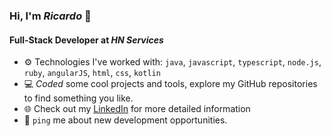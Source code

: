 ### Hi, I'm *Ricardo* 👋

#### Full-Stack Developer at *HN Services*

- ⚙️ Technologies I've worked with: `java`, `javascript`, `typescript`, `node.js`, `ruby`, `angularJS`, `html`, `css`, `kotlin`
- 💻 *Coded* some cool projects and tools, explore my GitHub repositories to find something you like.
- 🌐 Check out my [LinkedIn](https://www.linkedin.com/in/ricardo5oliveira/) for more detailed information
- 💬 `ping` me about new development opportunities.
